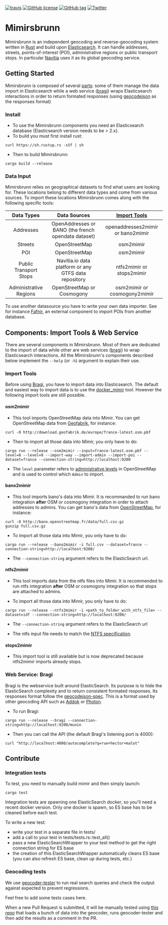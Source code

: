 [![travis](https://travis-ci.org/CanalTP/mimirsbrunn.svg?branch=master)](https://travis-ci.org/CanalTP/mimirsbrunn)
[![GitHub license](https://img.shields.io/github/license/CanalTP/mimirsbrunn.svg)](https://github.com/CanalTP/mimirsbrunn/blob/master/LICENSE)
[![GitHub tag](https://img.shields.io/github/tag/CanalTP/mimirsbrunn.svg)](https://github.com/CanalTP/mimirsbrunn/tag)
[![Twitter](https://img.shields.io/twitter/url/https/github.com/CanalTP/mimirsbrunn.svg?style=social)](https://twitter.com/intent/tweet?text=Wow:&url=https%3A%2F%2Fgithub.com%2FCanalTP%2Fmimirsbrunn)

# Mimirsbrunn

Mimirsbrunn is an independent geocoding and reverse-geocoding system written in [Rust](https://www.rust-lang.org/en-US/) and build upon [Elasticsearch](https://www.elastic.co).
It can handle addresses, streets, points-of-interest (POI), administrative regions or public transport stops.
In particular [Navitia](https://github.com/CanalTP/navitia) uses it as its global geocoding service.

## Getting Started

Mimirsbrunn is composed of several [parts](#components): some of them manage the data import in Elasticsearch while a web service ([bragi](#bragi)) wraps Elasticsearch interactions in order to return formated responses (using [geocodejson](https://github.com/geocoders/geocodejson-spec) as the responses format)

### Install

- To use the Mimirsbrunn components you need an Elasticsearch database (Elasticsearch version needs to be > 2.x).
- To build you must first install rust:
```shell
curl https://sh.rustup.rs -sSf | sh
```
- Then to build Mimirsbrunn:
```shell
cargo build --release
```

### Data Input

Mimirsbrunn relies on geographical datasets to find what users are looking for.
These locations belong to different data types and come from various sources.
To import these locations Mimirsbrunn comes along with the following specific tools:

Data Types | Data Sources | [Import Tools](#components)
:---: | :---: | :---:
Addresses | OpenAddresses  or BANO (the french opendata dataset) | openaddresses2mimir or bano2mimir
Streets | OpenStreetMap | osm2mimir
POI | OpenStreetMap | osm2mimir
Public Transport Stops | Navitia.io data platform  or any GTFS data repository | ntfs2mimir or stops2mimir
Administrative Regions | OpenStreetMap or Cosmogony | osm2mimir or cosmogony2mimir

To use another datasource you have to write your own data importer.
See for instance [Fafnir](https://github.com/QwantResearch/fafnir), an external component to import POIs from another database.

## <a name=components> Components: Import Tools & Web Service </a>

There are several components in Mimirsbrunn. Most of them are dedicated to the import of data while other are web services ([bragi](#bragi)) to wrap Elasticsearch interactions.
All the Mimirsbrunn's components described below implement the `--help` (or `-h`) argument to explain their use.

### Import Tools

Before using [Bragi](#bragi), you have to import data into Elasticsearch.
The default and easiest way to import data is to use the [docker_mimir](https://github.com/QwantResearch/docker_mimir) tool.
However the following import tools are still possible.

#### osm2mimir

- This tool imports OpenStreetMap data into Mimir. You can get OpenStreetMap data from [Geofabrik](http://download.geofabrik.de/), for instance:
```shell
curl -O http://download.geofabrik.de/europe/france-latest.osm.pbf
```
- Then to import all those data into Mimir, you only have to do:
```shell
cargo run --release --osm2mimir --input=france-latest.osm.pbf --level=8 --level=9 --import-way --import-admin --import-poi --dataset=france --connection-string=http://localhost:9200
```
- The `level` parameter refers to [administrative levels](https://wiki.openstreetmap.org/wiki/Tag:boundary%3Dadministrative) in OpenStreetMap and is used to control which `Admin` to import.

#### bano2mimir

- This tool imports bano's data into Mimir. It is recommanded to run bano integration **after** OSM or cosmogony integration in order to attach addresses to admins. You can get bano's data from [OpenStreetMap](http://bano.openstreetmap.fr/data/), for instance:
```shell
curl -O http://bano.openstreetmap.fr/data/full.csv.gz
gunzip full.csv.gz
```
- To import all those data into Mimir, you only have to do:
```shell
cargo run --release --bano2mimir -i full.csv --dataset=france --connection-string=http://localhost:9200/
```
- The `--connection-string` argument refers to the ElasticSearch url.

#### ntfs2mimir

- This tool imports data from the ntfs files into Mimir. It is recommended to run ntfs integration **after** OSM or cosmogony integration so that stops are attached to admins.

- To import all those data into Mimir, you only have to do:
```shell
cargo run --release --ntfs2mimir -i <path_to_folder_with_ntfs_file> --dataset=idf --connection-string=http://localhost:9200/
```

- The `--connection-string` argument refers to the ElasticSearch url

- The ntfs input file needs to match the [NTFS specification](https://github.com/CanalTP/navitia/blob/dev/documentation/ntfs/ntfs_0.6.md).

#### stops2mimir

- This import tool is still available but is now deprecated because ntfs2mimir imports already stops.

### <a name=bragi> Web Service: Bragi </a>

Bragi is the webservice built around ElasticSearch.
Its purpose is to hide the ElasticSearch complexity and to return consistent formated responses.
Its responses format follow the [geocodejson-spec](https://github.com/geocoders/geocodejson-spec).
This is a format used by other geocoding API such as [Addok](https://github.com/addok/addok) or [Photon](https://github.com/komoot/photon).

- To run Bragi:
```shell
cargo run --release --bragi --connection-string=http://localhost:9200/munin
```

- Then you can call the API (the default Bragi's listening port is 4000):
```
curl "http://localhost:4000/autocomplete?q=rue+hector+malot"
```

## Contribute

### Integration tests

To test, you need to manually build mimir and then simply launch:

```shell
cargo test
```

Integration tests are spawning one ElasticSearch docker, so you'll need a recent docker version. Only one docker is spawn, so ES base has to be cleaned before each test.

To write a new test:

- write your test in a separate file in tests/
- add a call to your test in tests/tests.rs::test_all()
- pass a new ElasticSearchWrapper to your test method to get the right connection string for ES base
- the creation of this ElasticSearchWrapper automatically cleans ES base (you can also refresh ES base, clean up during tests, etc.)

### Geocoding tests

We use [geocoder-tester](https://github.com/geocoders/geocoder-tester) to run real search queries and check the output against expected to prevent regressions.

Feel free to add some tests cases here.

When a new Pull Request is submitted, it will be manually tested using [this repo](https://gitlab.com/QwantResearch/mimir-geocoder-tester/) that loads a bunch of data into the geocoder, runs geocoder-tester and then add the results as a comment in the PR.
